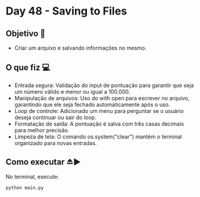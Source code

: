 # Day 48 - Saving to Files

## Objetivo 🎯
- Criar um arquivo e salvando informações no mesmo.

## O que fiz 💻

- Entrada segura: Validação do input de pontuação para garantir que seja um número válido e menor ou igual a 100.000.
- Manipulação de arquivos: Uso do with open para escrever no arquivo, garantindo que ele seja fechado automaticamente após o uso.
- Loop de controle: Adicionado um menu para perguntar se o usuário deseja continuar ou sair do loop.
- Formatação de saída: A pontuação é salva com três casas decimais para melhor precisão.
- Limpeza de tela: O comando os.system("clear") mantém o terminal organizado para novas entradas.

## Como executar ⏏️▶️
No terminal, execute:
```bash
python main.py
```
